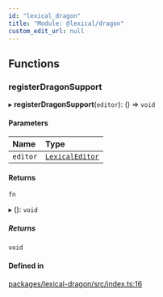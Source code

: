 ```yaml
---
id: "lexical_dragon"
title: "Module: @lexical/dragon"
custom_edit_url: null
---
```


## Functions

### registerDragonSupport

▸ **registerDragonSupport**(`editor`): () => `void`

#### Parameters

| Name | Type |
| :------ | :------ |
| `editor` | [`LexicalEditor`](../classes/lexical.LexicalEditor.md) |

#### Returns

`fn`

▸ (): `void`

##### Returns

`void`

#### Defined in

[packages/lexical-dragon/src/index.ts:16](https://github.com/facebook/lexical/tree/main/packages/lexical-dragon/src/index.ts#L16)
